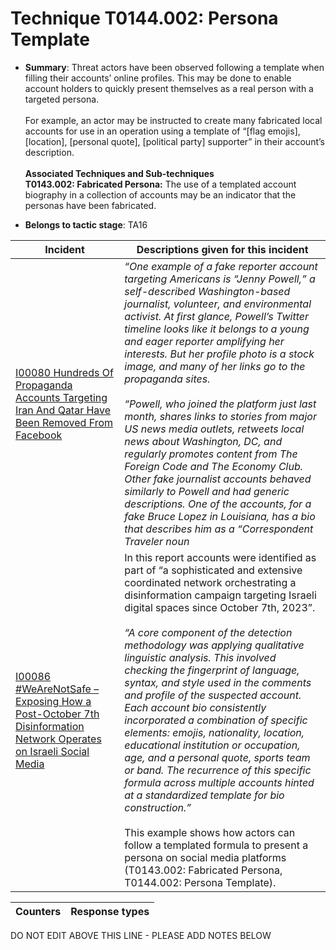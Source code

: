 # Technique T0144.002: Persona Template

* **Summary**: Threat actors have been observed following a template when filling their accounts’ online profiles. This may be done to enable account holders to quickly present themselves as a real person with a targeted persona.<br><br> For example, an actor may be instructed to create many fabricated local accounts for use in an operation using a template of “[flag emojis], [location], [personal quote], [political party] supporter” in their account’s description.<br><br> <b>Associated Techniques and Sub-techniques</b><br> <b>T0143.002: Fabricated Persona:</b> The use of a templated account biography in a collection of accounts may be an indicator that the personas have been fabricated.

* **Belongs to tactic stage**: TA16


| Incident | Descriptions given for this incident |
| -------- | -------------------- |
| [I00080 Hundreds Of Propaganda Accounts Targeting Iran And Qatar Have Been Removed From Facebook](../../generated_pages/incidents/I00080.md) | <i>“One example of a fake reporter account targeting Americans is “Jenny Powell,” a self-described Washington-based journalist, volunteer, and environmental activist. At first glance, Powell’s Twitter timeline looks like it belongs to a young and eager reporter amplifying her interests. But her profile photo is a stock image, and many of her links go to the propaganda sites.<br><br> “Powell, who joined the platform just last month, shares links to stories from major US news media outlets, retweets local news about Washington, DC, and regularly promotes content from The Foreign Code and The Economy Club. Other fake journalist accounts behaved similarly to Powell and had generic descriptions. One of the accounts, for a fake Bruce Lopez in Louisiana, has a bio that describes him as a “Correspondent Traveler noun|linking verb|noun/verb/adjective|,” which appears to reveal the formula used to write Twitter bios for the accounts.”</i><br><br> The Jenny Powel account used in this influence operation presents as both a journalist and an activist (T0097.102: Journalist Persona, T0097.103: Activist Persona, T0143.002: Fabricated Persona). This example shows how threat actors can easily follow a template to present a fabricated persona to their target audience (T0144.002: Persona Template). |
| [I00086 #WeAreNotSafe – Exposing How a Post-October 7th Disinformation Network Operates on Israeli Social Media](../../generated_pages/incidents/I00086.md) | In this report accounts were identified as part of “a sophisticated and extensive coordinated network orchestrating a disinformation campaign targeting Israeli digital spaces since October 7th, 2023”.<br><br> <i>“A core component of the detection methodology was applying qualitative linguistic analysis. This involved checking the fingerprint of language, syntax, and style used in the comments and profile of the suspected account. Each account bio consistently incorporated a combination of specific elements: emojis, nationality, location, educational institution or occupation, age, and a personal quote, sports team or band. The recurrence of this specific formula across multiple accounts hinted at a standardized template for bio construction.”</i><br><br> This example shows how actors can follow a templated formula to present a persona on social media platforms (T0143.002: Fabricated Persona, T0144.002: Persona Template). |



| Counters | Response types |
| -------- | -------------- |


DO NOT EDIT ABOVE THIS LINE - PLEASE ADD NOTES BELOW